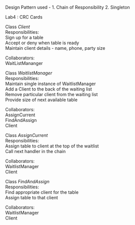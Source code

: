 Design Pattern used - 1. Chain of Responsibility  2. Singleton

Lab4 : CRC Cards

Class <i>Client</i>  
Responsibilities:   
	Sign up for a table   
	Accept or deny when table is ready  
	Maintain client details - name, phone, party size  

Collaborators:   
	WaitListMananger 

Class <i>WaitlistManager</i>  
Responsibilities:   
	Maintain single instance of WaitlistManager  
	Add a Client to the back of the waiting list  
	Remove particular client from the waiting list  
	Provide size of next available table  

Collaborators:   
	AssignCurrent  
	FindAndAssign  
	Client  


Class <i>AssignCurrent</i>  
Responsibilities:  
	Assign table to client at the top of the waitlist  
	Call next handler in the chain  

Collaborators:     
	WaitlistManager  
	Client  



Class <i>FindAndAssign</i>  
Responsibilities:  
	Find appropriate client for the table  
	Assign table to that client    

Collaborators:       
	WaitlistManager    
	Client    









